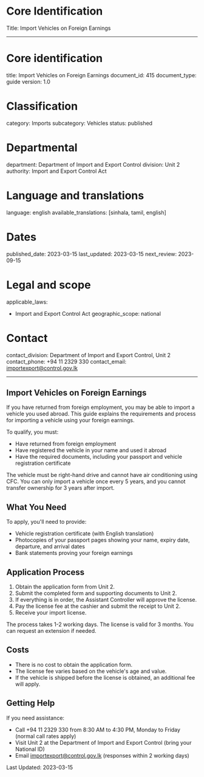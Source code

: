 # Core Identification
Title: Import Vehicles on Foreign Earnings

---
# Core identification
title: Import Vehicles on Foreign Earnings
document_id: 415
document_type: guide
version: 1.0

# Classification
category: Imports
subcategory: Vehicles
status: published

# Departmental
department: Department of Import and Export Control
division: Unit 2
authority: Import and Export Control Act

# Language and translations
language: english
available_translations: [sinhala, tamil, english]

# Dates
published_date: 2023-03-15
last_updated: 2023-03-15
next_review: 2023-09-15

# Legal and scope
applicable_laws:
 - Import and Export Control Act
geographic_scope: national

# Contact
contact_division: Department of Import and Export Control, Unit 2
contact_phone: +94 11 2329 330
contact_email: importexport@control.gov.lk

---

## Import Vehicles on Foreign Earnings

If you have returned from foreign employment, you may be able to import a vehicle you used abroad. This guide explains the requirements and process for importing a vehicle using your foreign earnings.

To qualify, you must:
- Have returned from foreign employment
- Have registered the vehicle in your name and used it abroad
- Have the required documents, including your passport and vehicle registration certificate

The vehicle must be right-hand drive and cannot have air conditioning using CFC. You can only import a vehicle once every 5 years, and you cannot transfer ownership for 3 years after import.

## What You Need
To apply, you'll need to provide:
- Vehicle registration certificate (with English translation)
- Photocopies of your passport pages showing your name, expiry date, departure, and arrival dates
- Bank statements proving your foreign earnings

## Application Process
1. Obtain the application form from Unit 2.
2. Submit the completed form and supporting documents to Unit 2.
3. If everything is in order, the Assistant Controller will approve the license.
4. Pay the license fee at the cashier and submit the receipt to Unit 2.
5. Receive your import license.

The process takes 1-2 working days. The license is valid for 3 months. You can request an extension if needed.

## Costs
- There is no cost to obtain the application form.
- The license fee varies based on the vehicle's age and value.
- If the vehicle is shipped before the license is obtained, an additional fee will apply.

## Getting Help
If you need assistance:
- Call +94 11 2329 330 from 8:30 AM to 4:30 PM, Monday to Friday (normal call rates apply)
- Visit Unit 2 at the Department of Import and Export Control (bring your National ID)
- Email importexport@control.gov.lk (responses within 2 working days)

Last Updated: 2023-03-15